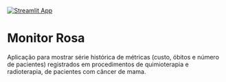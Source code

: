 [![Streamlit App](https://static.streamlit.io/badges/streamlit_badge_black_white.svg)](https://monitor-rosa.streamlit.app/)

# Monitor Rosa

Aplicação para mostrar série histórica de métricas (custo, óbitos e número de pacientes) registrados em procedimentos de quimioterapia e radioterapia, de pacientes com câncer de mama.
